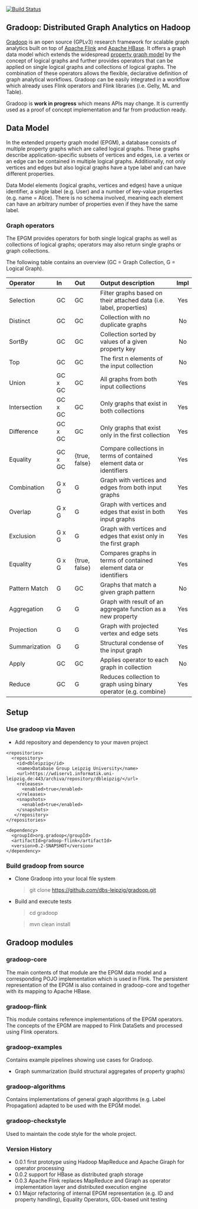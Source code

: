 [![Build Status](https://travis-ci.org/dbs-leipzig/gradoop.svg?branch=master)](https://travis-ci.org/dbs-leipzig/gradoop)

## Gradoop: Distributed Graph Analytics on Hadoop

[Gradoop](http://www.gradoop.com) is an open source (GPLv3) research framework 
for scalable graph analytics built on top of [Apache Flink](http://flink.apache.org/)
and [Apache HBase](http://hbase.apache.org/). It offers a graph data model which 
extends the widespread 
[property graph model](https://github.com/tinkerpop/blueprints/wiki/Property-Graph-Model) 
by the concept of logical graphs and further provides operators that can be applied 
on single logical graphs and collections of logical graphs. The combination of these 
operators allows the flexible, declarative definition of graph analytical workflows.
Gradoop can be easily integrated in a workflow which already uses Flink operators
and Flink libraries (i.e. Gelly, ML and Table).

Gradoop is **work in progress** which means APIs may change. It is currently used
as a proof of concept implementation and far from production ready.

## Data Model

In the extended property graph model (EPGM), a database consists of multiple 
property graphs which are called logical graphs. These graphs describe
application-specific subsets of vertices and edges, i.e. a vertex or an edge can
be contained in multiple logical graphs. Additionally, not only vertices and edges 
but also logical graphs have a type label and can have different properties.

Data Model elements (logical graphs, vertices and edges) have a unique identifier, 
a single label (e.g. User) and a number of key-value properties (e.g. name = Alice).
There is no schema involved, meaning each element can have an arbitrary number of
properties even if they have the same label.

### Graph operators

The EPGM provides operators for both single logical graphs as well as collections 
of logical graphs; operators may also return single graphs or graph collections.

The following table contains an overview (GC = Graph Collection, G = Logical Graph).

| Operator      | In      | Out           | Output description                                                      | Impl |
|:--------------|:--------|:--------------|:------------------------------------------------------------------------|:----:|
| Selection     | GC      | GC            | Filter graphs based on their attached data (i.e. label, properties)     | Yes  |
| Distinct      | GC      | GC            | Collection with no duplicate graphs                                     | No   |
| SortBy        | GC      | GC            | Collection sorted by values of a given property key                     | No   |
| Top           | GC      | GC            | The first n elements of the input collection                            | No   |
| Union         | GC x GC | GC            | All graphs from both input collections                                  | Yes  |
| Intersection  | GC x GC | GC            | Only graphs that exist in both collections                              | Yes  |
| Difference    | GC x GC | GC            | Only graphs that exist only in the first collection                     | Yes  |
| Equality      | GC x GC | {true, false} | Compare collections in terms of contained element data or identifiers   | Yes  |
| Combination   | G x G   | G             | Graph with vertices and edges from both input graphs                    | Yes  |
| Overlap       | G x G   | G             | Graph with vertices and edges that exist in both input graphs           | Yes  |
| Exclusion     | G x G   | G             | Graph with vertices and edges that exist only in the first graph        | Yes  |
| Equality      | G x G   | {true, false} | Compares graphs in terms of contained element data or identifiers       | Yes  |
| Pattern Match | G       | GC            | Graphs that match a given graph pattern                                 | No   |
| Aggregation   | G       | G             | Graph with result of an aggregate function as a new property            | Yes  |
| Projection    | G       | G             | Graph with projected vertex and edge sets                               | Yes  |
| Summarization | G       | G             | Structural condense of the input graph                                  | Yes  |
| Apply         | GC      | GC            | Applies operator to each graph in collection                            | No   |
| Reduce        | GC      | G             | Reduces collection to graph using binary operator (e.g. combine)        | Yes  |

## Setup

### Use gradoop via Maven

* Add repository and dependency to your maven project

```
<repositories>
  <repository>
    <id>dbleipzig</id>
    <name>Database Group Leipzig University</name>
    <url>https://wdiserv1.informatik.uni-leipzig.de:443/archiva/repository/dbleipzig/</url>
    <releases>
      <enabled>true</enabled>
    </releases>
    <snapshots>
      <enabled>true</enabled>
    </snapshots>
   </repository>
</repositories>

<dependency>
  <groupId>org.gradoop</groupId>
  <artifactId>gradoop-flink</artifactId>
  <version>0.2-SNAPSHOT</version>
</dependency>
```

### Build gradoop from source

* Clone Gradoop into your local file system

    > git clone https://github.com/dbs-leipzig/gradoop.git
    
* Build and execute tests

    > cd gradoop
    
    > mvn clean install
    
## Gradoop modules

### gradoop-core

The main contents of that module are the EPGM data model and a corresponding POJO 
implementation which is used in Flink. The persistent representation of the EPGM
is also contained in gradoop-core and together with its mapping to Apache HBase.

### gradoop-flink

This module contains reference implementations of the EPGM operators. The 
concepts of the EPGM are mapped to Flink DataSets and processed using Flink 
operators.

### gradoop-examples

Contains example pipelines showing use cases for Gradoop. 

*   Graph summarization (build structural aggregates of property graphs)

### gradoop-algorithms

Contains implementations of general graph algorithms (e.g. Label Propagation)
adapted to be used with the EPGM model.

### gradoop-checkstyle

Used to maintain the code style for the whole project.
    
### Version History

* 0.0.1 first prototype using Hadoop MapReduce and Apache Giraph for operator
 processing
* 0.0.2 support for HBase as distributed graph storage
* 0.0.3 Apache Flink replaces MapReduce and Giraph as operator implementation
 layer and distributed execution engine
* 0.1 Major refactoring of internal EPGM representation (e.g. ID and property handling), Equality Operators, GDL-based unit testing




